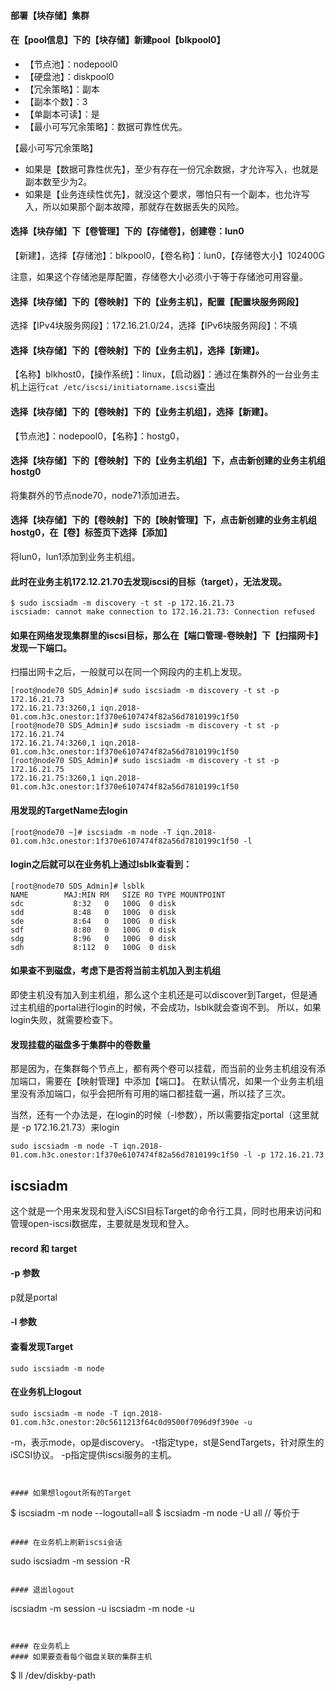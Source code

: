 #### 部署【块存储】集群
#### 在【pool信息】下的【块存储】新建pool【blkpool0】
- 【节点池】：nodepool0
- 【硬盘池】：diskpool0
- 【冗余策略】：副本
- 【副本个数】：3
- 【单副本可读】：是
- 【最小可写冗余策略】：数据可靠性优先。

【最小可写冗余策略】
- 如果是【数据可靠性优先】，至少有存在一份冗余数据，才允许写入，也就是副本数至少为2。
- 如果是【业务连续性优先】，就没这个要求，哪怕只有一个副本，也允许写入，所以如果那个副本故障，那就存在数据丢失的风险。

#### 选择【块存储】下【卷管理】下的【存储卷】，创建卷：lun0
【新建】，选择【存储池】：blkpool0，【卷名称】：lun0，【存储卷大小】102400G

注意，如果这个存储池是厚配置，存储卷大小必须小于等于存储池可用容量。

#### 选择【块存储】下的【卷映射】下的【业务主机】，配置【配置块服务网段】
选择【IPv4块服务网段】：172.16.21.0/24，选择【IPv6块服务网段】：不填

#### 选择【块存储】下的【卷映射】下的【业务主机】，选择【新建】。
【名称】blkhost0，【操作系统】：linux，【启动器】：通过在集群外的一台业务主机上运行`cat /etc/iscsi/initiatorname.iscsi`查出

#### 选择【块存储】下的【卷映射】下的【业务主机组】，选择【新建】。
【节点池】：nodepool0，【名称】：hostg0，

#### 选择【块存储】下的【卷映射】下的【业务主机组】下，点击新创建的业务主机组hostg0
将集群外的节点node70，node71添加进去。

#### 选择【块存储】下的【卷映射】下的【映射管理】下，点击新创建的业务主机组hostg0，在【卷】标签页下选择【添加】
将lun0，lun1添加到业务主机组。

#### 此时在业务主机172.12.21.70去发现iscsi的目标（target），无法发现。
```
$ sudo iscsiadm -m discovery -t st -p 172.16.21.73
iscsiadm: cannot make connection to 172.16.21.73: Connection refused
```

#### 如果在网络发现集群里的iscsi目标，那么在【端口管理-卷映射】下【扫描网卡】发现一下端口。
扫描出网卡之后，一般就可以在同一个网段内的主机上发现。
```
[root@node70 SDS_Admin]# sudo iscsiadm -m discovery -t st -p 172.16.21.73
172.16.21.73:3260,1 iqn.2018-01.com.h3c.onestor:1f370e6107474f82a56d7810199c1f50
[root@node70 SDS_Admin]# sudo iscsiadm -m discovery -t st -p 172.16.21.74
172.16.21.74:3260,1 iqn.2018-01.com.h3c.onestor:1f370e6107474f82a56d7810199c1f50
[root@node70 SDS_Admin]# sudo iscsiadm -m discovery -t st -p 172.16.21.75
172.16.21.75:3260,1 iqn.2018-01.com.h3c.onestor:1f370e6107474f82a56d7810199c1f50
```

#### 用发现的TargetName去login
```
[root@node70 ~]# iscsiadm -m node -T iqn.2018-01.com.h3c.onestor:1f370e6107474f82a56d7810199c1f50 -l
```

#### login之后就可以在业务机上通过lsblk查看到：
```
[root@node70 SDS_Admin]# lsblk
NAME        MAJ:MIN RM   SIZE RO TYPE MOUNTPOINT
sdc           8:32   0   100G  0 disk
sdd           8:48   0   100G  0 disk
sde           8:64   0   100G  0 disk
sdf           8:80   0   100G  0 disk
sdg           8:96   0   100G  0 disk
sdh           8:112  0   100G  0 disk
```

#### 如果查不到磁盘，考虑下是否将当前主机加入到主机组
即使主机没有加入到主机组，那么这个主机还是可以discover到Target，但是通过主机组的portal进行login的时候，不会成功，lsblk就会查询不到。
所以，如果login失败，就需要检查下。

#### 发现挂载的磁盘多于集群中的卷数量
那是因为，在集群每个节点上，都有两个卷可以挂载，而当前的业务主机组没有添加端口，需要在【映射管理】中添加【端口】。
在默认情况，如果一个业务主机组里没有添加端口，似乎会把所有可用的端口都挂载一遍，所以挂了三次。

当然，还有一个办法是，在login的时候（-l参数），所以需要指定portal（这里就是 -p 172.16.21.73）来login
```
sudo iscsiadm -m node -T iqn.2018-01.com.h3c.onestor:1f370e6107474f82a56d7810199c1f50 -l -p 172.16.21.73
```

## iscsiadm
这个就是一个用来发现和登入iSCSI目标Target的命令行工具，同时也用来访问和管理open-iscsi数据库，主要就是发现和登入。


####  record 和 target


#### -p 参数
p就是portal

#### -l 参数


#### 查看发现Target
```
sudo iscsiadm -m node
```

#### 在业务机上logout
```
sudo iscsiadm -m node -T iqn.2018-01.com.h3c.onestor:20c5611213f64c0d9500f7096d9f390e -u
```
-m，表示mode，op是discovery。
-t指定type，st是SendTargets，针对原生的iSCSI协议。
-p指定提供iscsi服务的主机。
```


#### 如果想logout所有的Target
```
$ iscsiadm -m node --logoutall=all
$ iscsiadm -m node -U all // 等价于
```

#### 在业务机上刷新iscsi会话
```
sudo iscsiadm -m session -R
```

#### 退出logout
```
iscsiadm -m session -u
iscsiadm -m node -u
```


#### 在业务机上
#### 如果要查看每个磁盘关联的集群主机
```
$ ll /dev/diskby-path
```
